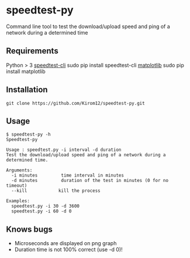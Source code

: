 # speedtest-py

Command line tool to test the download/upload speed and ping of a network during a determined time

## Requirements
Python > 3
[speedtest-cli](https://github.com/sivel/speedtest-cli)
    sudo pip install speedtest-cli
[matplotlib](https://matplotlib.org/users/installing.html)
    sudo pip install matplotlib

## Installation
    git clone https://github.com/Kirom12/speedtest-py.git

## Usage
    $ speedtest-py -h
    Speedtest-py

    Usage : speedtest.py -i interval -d duration
    Test the download/upload speed and ping of a network during a determined time.

    Arguments: 
      -i minutes         time interval in minutes
      -d minutes         duration of the test in minutes (0 for no timeout)
      --kill         	kill the process

    Examples: 
      speedtest.py -i 30 -d 3600
      speedtest.py -i 60 -d 0

## Knows bugs
   * Microseconds are displayed on png graph
   * Duration time is not 100% correct (use -d 0)!
